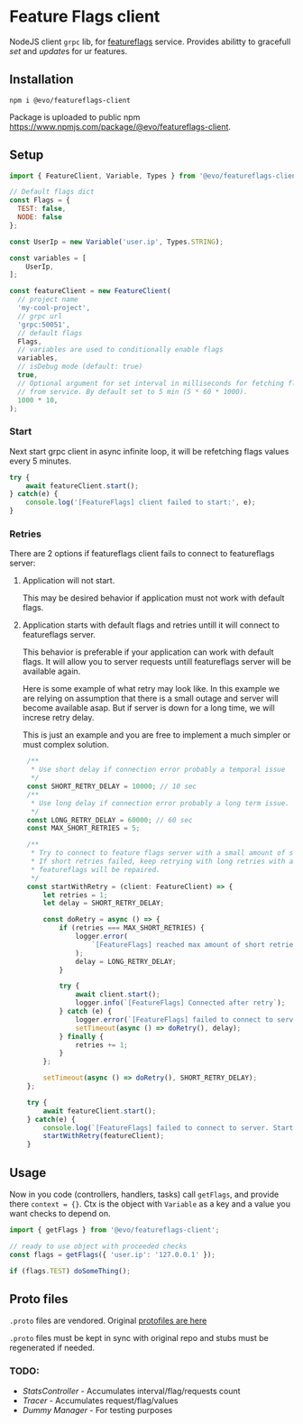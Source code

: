 # Feature Flags client

NodeJS client `grpc` lib, for [featureflags](https://github.com/evo-company/featureflags) service. Provides abilitty to gracefull *set* and *update*s
for ur features.

## Installation

```
npm i @evo/featureflags-client
```

Package is uploaded to public npm https://www.npmjs.com/package/@evo/featureflags-client.


## Setup

```js
import { FeatureClient, Variable, Types } from '@evo/featureflags-client';

// Default flags dict
const Flags = {
  TEST: false,
  NODE: false
};

const UserIp = new Variable('user.ip', Types.STRING);

const variables = [
    UserIp,
];

const featureClient = new FeatureClient(
  // project name
  'my-cool-project',
  // grpc url
  'grpc:50051',
  // default flags
  Flags,
  // variables are used to conditionally enable flags
  variables,
  // isDebug mode (default: true)
  true,  
  // Optional argument for set interval in milliseconds for fetching flags
  // from service. By default set to 5 min (5 * 60 * 1000).
  1000 * 10,
);
```

### Start
Next start grpc client in async infinite loop, it will be refetching flags values every 5 minutes.

```js
try {
    await featureClient.start();
} catch(e) {
    console.log('[FeatureFlags] client failed to start:', e);
}
```

### Retries

There are 2 options if featureflags client fails to connect to featureflags server:

1. Application will not start.

   This may be desired behavior if application must not work with default flags.

2. Application starts with default flags and retries untill it will connect to featureflags server.

   This behavior is preferable if your application can work with default flags. It will allow you to server requests
   untill featureflags server will be available again.

   Here is some example of what retry may look like. In this example we are relying on assumption that there is a small outage
   and server will become available asap. But if server is down for a long time, we will increse retry delay. 

   This is just an example and you are free to implement a much simpler or must complex solution.

   ```js
    /**
     * Use short delay if connection error probably a temporal issue
     */
    const SHORT_RETRY_DELAY = 10000; // 10 sec
    /**
     * Use long delay if connection error probably a long term issue.
     */
    const LONG_RETRY_DELAY = 60000; // 60 sec
    const MAX_SHORT_RETRIES = 5;

    /**
     * Try to connect to feature flags server with a small amount of short retries.
     * If short retries failed, keep retrying with long retries with a hope
     * featureflags will be repaired.
     */
    const startWithRetry = (client: FeatureClient) => {
        let retries = 1;
        let delay = SHORT_RETRY_DELAY;

        const doRetry = async () => {
            if (retries === MAX_SHORT_RETRIES) {
                logger.error(
                    `[FeatureFlags] reached max amount of short retries: ${MAX_SHORT_RETRIES}. Keep retrying with ${LONG_RETRY_DELAY} ms interval`,
                );
                delay = LONG_RETRY_DELAY;
            }

            try {
                await client.start();
                logger.info(`[FeatureFlags] Connected after retry`);
            } catch (e) {
                logger.error(`[FeatureFlags] failed to connect to server - ${retries} attempt, delay ${delay} ms: ${e}`);
                setTimeout(async () => doRetry(), delay);
            } finally {
                retries += 1;
            }
        };

        setTimeout(async () => doRetry(), SHORT_RETRY_DELAY);
    };

    try {
        await featureClient.start();
    } catch(e) {
        console.log(`[FeatureFlags] failed to connect to server. Start application with default flags and keep retrying: Error - ${e}`,);
        startWithRetry(featureClient);
    }
   ``` 


## Usage

Now in you code (controllers, handlers, tasks) call `getFlags`, and provide there `context = {}`. 
Ctx is the object with `Variable` as a key and a value you want checks to depend on.

```js
import { getFlags } from '@evo/featureflags-client';

// ready to use object with proceeded checks
const flags = getFlags({ 'user.ip': '127.0.0.1' });

if (flags.TEST) doSomeThing();
```

## Proto files

`.proto` files are vendored. Original [protofiles are here](https://github.com/evo-company/featureflags/tree/main/protobuf/featureflags/protobuf)

`.proto` files must be kept in sync with original repo and stubs must be regenerated if needed.

### TODO:
- *StatsController* - Accumulates interval/flag/requests count
- *Tracer* - Accumulates request/flag/values
- *Dummy Manager* - For testing purposes
